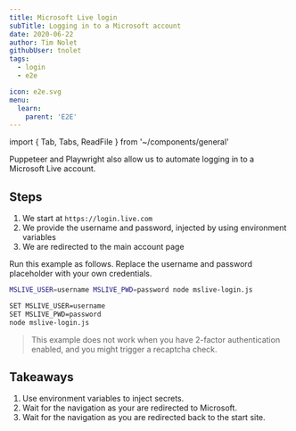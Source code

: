 ```yaml
---
title: Microsoft Live login
subTitle: Logging in to a Microsoft account
date: 2020-06-22
author: Tim Nolet
githubUser: tnolet
tags:
  - login
  - e2e

icon: e2e.svg
menu:
  learn:
    parent: 'E2E'
---
```


import { Tab, Tabs, ReadFile } from '~/components/general'

Puppeteer and Playwright also allow us to automate logging in to a Microsoft Live account.

<!-- more -->

## Steps

1. We start at `https://login.live.com`
2. We provide the username and password, injected by using environment variables
3. We are redirected to the main account page

<!-- more -->

<Tabs>
<Tab title="Puppeteer">

<ReadFile filename="samples/puppeteer/mslive-login.js" />

</Tab>
<Tab title="Playwright">

<ReadFile filename="samples/playwright/mslive-login.js" />

</Tab>
</Tabs>

Run this example as follows. Replace the username and password placeholder with your own credentials.

<Tabs>
<Tab title="MacOS">

```sh
MSLIVE_USER=username MSLIVE_PWD=password node mslive-login.js
```

</Tab>
<Tab title="Windows">

```sh
SET MSLIVE_USER=username
SET MSLIVE_PWD=password
node mslive-login.js
```

</Tab>
</Tabs>

> This example does not work when you have 2-factor authentication enabled, and you might trigger a recaptcha check.

## Takeaways

1. Use environment variables to inject secrets.
2. Wait for the navigation as your are redirected to Microsoft.
3. Wait for the navigation as you are redirected back to the start site.
